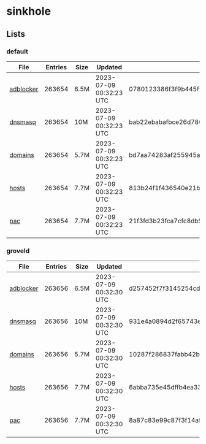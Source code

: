 # sinkhole

## Lists

### default

|File|Entries|Size|Updated|Hash|
|-|-|-|-|-|
|[adblocker](https://raw.githubusercontent.com/groveld/sinkhole/lists/default/adblocker.txt)|263654|6.5M|2023-07-09 00:32:23 UTC|0780123386f3f9b445ffd34639b2f491a2a54e4fea6267ef1f9e3f1acb5b114b|
|[dnsmasq](https://raw.githubusercontent.com/groveld/sinkhole/lists/default/dnsmasq.txt)|263654|10M|2023-07-09 00:32:23 UTC|bab22ebabafbce26d78046f450d9b1777b63a710da55f65da4a28947a0f16169|
|[domains](https://raw.githubusercontent.com/groveld/sinkhole/lists/default/domains.txt)|263654|5.7M|2023-07-09 00:32:23 UTC|bd7aa74283af255945a3a6a52350693e09f93c5ab1e42c0e8c60b8fce33f839c|
|[hosts](https://raw.githubusercontent.com/groveld/sinkhole/lists/default/hosts.txt)|263654|7.7M|2023-07-09 00:32:23 UTC|813b24f1f436540e21bdbfc04961cbd625f98ea65fb4c987a10a4ab1bdcb7298|
|[pac](https://raw.githubusercontent.com/groveld/sinkhole/lists/default/pac.txt)|263654|7.7M|2023-07-09 00:32:23 UTC|21f3fd3b23fca7cfc8db54e43a304eb414a53c9e9dbaeb9ce7d1a08cc77e7a8a|

### groveld

|File|Entries|Size|Updated|Hash|
|-|-|-|-|-|
|[adblocker](https://raw.githubusercontent.com/groveld/sinkhole/lists/groveld/adblocker.txt)|263656|6.5M|2023-07-09 00:32:30 UTC|d257452f7f3145254cdd4ecca902fff2ef8ebd7536275fe6c78e6866d159c1c1|
|[dnsmasq](https://raw.githubusercontent.com/groveld/sinkhole/lists/groveld/dnsmasq.txt)|263656|10M|2023-07-09 00:32:30 UTC|931e4a0894d2f65743e4490975827d02623dfe06b884f5839d562e1baff55407|
|[domains](https://raw.githubusercontent.com/groveld/sinkhole/lists/groveld/domains.txt)|263656|5.7M|2023-07-09 00:32:30 UTC|10287f286837fabb42bed85fad2acd615e3ab3f0a976f929c5d9fbaf7611e65d|
|[hosts](https://raw.githubusercontent.com/groveld/sinkhole/lists/groveld/hosts.txt)|263656|7.7M|2023-07-09 00:32:30 UTC|6abba735e45dffb4ea33dbb52b151566a96911bcfb7bb1f266ae551294bb11a2|
|[pac](https://raw.githubusercontent.com/groveld/sinkhole/lists/groveld/pac.txt)|263656|7.7M|2023-07-09 00:32:30 UTC|8a87c83e99c87f3f14af1b264efc15884711abd91a8c61e3ccf73266951a42b7|
